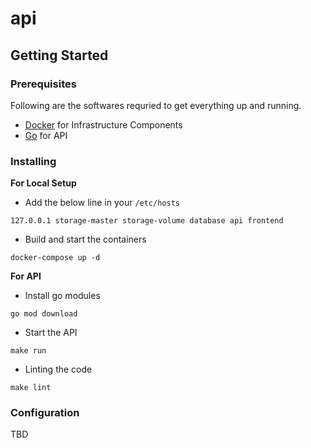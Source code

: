 # api

## Getting Started

### Prerequisites
Following are the softwares requried to get everything up and running.
- [Docker](https://docs.docker.com/engine/install/) for Infrastructure Components
- [Go](https://golang.org/dl/) for API

### Installing
**For Local Setup**
- Add the below line in your `/etc/hosts`
```
127.0.0.1 storage-master storage-volume database api frontend
```
- Build and start the containers
```
docker-compose up -d
```

**For API**
- Install go modules 
```
go mod download
```
- Start the API
```
make run
```
- Linting the code
```
make lint
```

### Configuration
TBD
